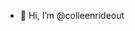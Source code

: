 - 👋 Hi, I’m @colleenrideout

<!---
colleenrideout/colleenrideout is a ✨ special ✨ repository because its `README.md` (this file) appears on your GitHub profile.
You can click the Preview link to take a look at your changes.
--->
